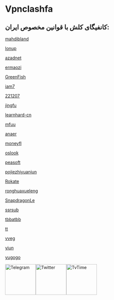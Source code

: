 # Vpnclashfa

## کانفیگای کلش با قوانین مخصوص ایران:

[mahdibland](https://raw.githubusercontent.com/coldwater-10/Vpnclashfa/main/mahdibland.yaml)

[lonup](https://raw.githubusercontent.com/coldwater-10/Vpnclashfa/main/lonup.yaml)

[azadnet](https://raw.githubusercontent.com/coldwater-10/Vpnclashfa/main/azadnet.yaml)

[ermaozi](https://raw.githubusercontent.com/coldwater-10/Vpnclashfa/main/ermaozi.yaml)

[GreenFish](https://raw.githubusercontent.com/coldwater-10/Vpnclashfa/main/GreenFish.yaml)

[iam7](https://raw.githubusercontent.com/coldwater-10/Vpnclashfa/main/iam7.yaml)

[221207](https://raw.githubusercontent.com/coldwater-10/Vpnclashfa/main/221207.yaml)

[jingfu](https://raw.githubusercontent.com/coldwater-10/Vpnclashfa/main/jingfu.yaml)

[learnhard-cn](https://raw.githubusercontent.com/coldwater-10/Vpnclashfa/main/learnhard-cn.yaml)

[mfuu](https://raw.githubusercontent.com/coldwater-10/Vpnclashfa/main/mfuu.yaml)

[anaer](https://raw.githubusercontent.com/coldwater-10/Vpnclashfa/main/anaer.yaml)

[moneyfl](https://raw.githubusercontent.com/coldwater-10/Vpnclashfa/main/moneyfl.yaml)

[oslook](https://raw.githubusercontent.com/coldwater-10/Vpnclashfa/main/oslook.yaml)

[peasoft](https://raw.githubusercontent.com/coldwater-10/Vpnclashfa/main/peasoft.yaml)

[pojiezhiyuanjun](https://raw.githubusercontent.com/coldwater-10/Vpnclashfa/main/pojiezhiyuanjun.yaml)

[Rokate](https://raw.githubusercontent.com/coldwater-10/Vpnclashfa/main/Rokate.yaml)

[ronghuaxueleng](https://raw.githubusercontent.com/coldwater-10/Vpnclashfa/main/ronghuaxueleng.yaml)

[SnapdragonLe](https://raw.githubusercontent.com/coldwater-10/Vpnclashfa/main/SnapdragonLee.yaml)

[ssrsub](https://raw.githubusercontent.com/coldwater-10/Vpnclashfa/main/ssrsub.yaml)

[tbbatbb](https://raw.githubusercontent.com/coldwater-10/Vpnclashfa/main/tbbatbb.yaml)

[tt](https://raw.githubusercontent.com/coldwater-10/Vpnclashfa/main/tt.yaml)

[vveg](https://raw.githubusercontent.com/coldwater-10/Vpnclashfa/main/vveg.yaml)

[yiun](https://raw.githubusercontent.com/coldwater-10/Vpnclashfa/main/yiun.yaml)

[yugogo](https://raw.githubusercontent.com/coldwater-10/Vpnclashfa/main/yugogo.yaml)


<div style="display: flex; justify-content: space-between; align-items: center; width: 300px;">
    <a href="https://t.me/vpnclashfa"><img src="https://cdn.dribbble.com/users/4507400/screenshots/15420681/media/c00f77bc443cbc4ac96d138f9ac854c5.gif" alt="Telegram" width="100" height="100"></a>
    <a href="https://twitter.com/coldwater_10"><img src="https://cdn.dribbble.com/users/2652449/screenshots/14764078/media/2b620382444946ce84aac0a132c40063.gif" alt="Twitter" width="100" height="100"></a>
    <a href="https://www.tvtime.com/en/user/43351079/profile"><img src="https://media2.giphy.com/media/v1.Y2lkPTc5MGI3NjExOTFhMDk5NzJlYzdmZTJjMDM2Y2MzMjBkOTVkODAxM2FjMTdjZGMwNSZlcD12MV9pbnRlcm5hbF9naWZzX2dpZklkJmN0PWc/lj1ghwUoflkw2F3o0T/giphy.gif" alt="TvTime" width="100" height="100"></a>
</div>
